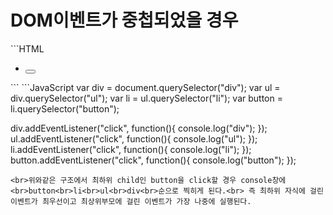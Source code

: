 <h1> DOM이벤트가 중첩되었을 경우</h1>
```HTML
<div>
  <ul>
    <li>
      <button></button>
    </li>
  </ul>
</div>
```
```JavaScript
var div = document.querySelector("div");
var ul = div.querySelector("ul");
var li = ul.querySelector("li");
var button = li.querySelector("button");

div.addEventListener("click", function(){
	console.log("div");
});
ul.addEventListener("click", function(){
	console.log("ul");
});
li.addEventListener("click", function(){
	console.log("li");
});
button.addEventListener("click", function(){
	console.log("button");
});
```
<br>위와같은 구조에서 최하위 child인 button을 click할 경우 console창에<br>button<br>li<br>ul<br>div<br>순으로 찍히게 된다.<br> 즉 최하위 자식에 걸린 이벤트가 최우선이고 최상위부모에 걸린 이벤트가 가장 나중에 실행된다.
